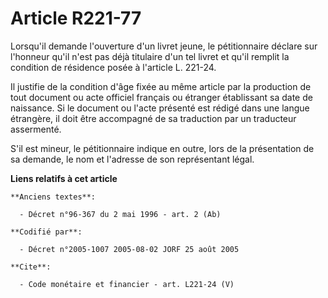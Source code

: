 # Article R221-77

Lorsqu'il demande l'ouverture d'un livret jeune, le pétitionnaire déclare sur l'honneur qu'il n'est pas déjà titulaire d'un
tel livret et qu'il remplit la condition de résidence posée à l'article L. 221-24.

Il justifie de la condition d'âge fixée au même article par la production de tout document ou acte officiel français ou
étranger établissant sa date de naissance. Si le document ou l'acte présenté est rédigé dans une langue étrangère, il doit
être accompagné de sa traduction par un traducteur assermenté.

S'il est mineur, le pétitionnaire indique en outre, lors de la présentation de sa demande, le nom et l'adresse de son
représentant légal.

**Liens relatifs à cet article**

	**Anciens textes**:

	  - Décret n°96-367 du 2 mai 1996 - art. 2 (Ab)

	**Codifié par**:

	  - Décret n°2005-1007 2005-08-02 JORF 25 août 2005

	**Cite**:

	  - Code monétaire et financier - art. L221-24 (V)
